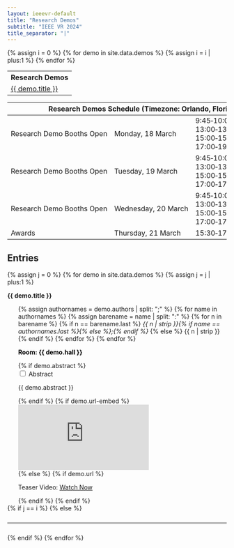 ```yaml
---
layout: ieeevr-default
title: "Research Demos"
subtitle: "IEEE VR 2024"
title_separator: "|"
---
```


<div>
    <table class="styled-table">
        <tr>
            <th>Research Demos</th>
        </tr>
        {% assign i = 0 %}
        {% for demo in site.data.demos %}
            {% assign i = i | plus:1 %}
            <tr>
                <td class="medLarge"><a href="#{{ demo.id }}">{{ demo.title }}</a></td>
            </tr>
        {% endfor %}
    </table>
</div>
<p>
    <table class="program-table">
        <thead>
            <tr>
                <th colspan="4">Research&nbsp;Demos&nbsp;Schedule (Timezone: Orlando, Florida USA UTC-4)</th>
            </tr>
        </thead>
        <tbody> 
             <tr>
                <td>Research&nbsp;Demo&nbsp;Booths&nbsp;Open</td>
                <td>Monday,&nbsp;18&nbsp;March</td>                
                <td>9:45&#8209;10:00, 13:00&#8209;13:30, 15:00&#8209;15:30, 17:00&#8209;19:00</td>       
                <td>Sorcerer's&nbsp;Apprentice Ballroom</td>  
            </tr>            
             <tr>
                <td>Research&nbsp;Demo&nbsp;Booths&nbsp;Open</td>
                <td>Tuesday,&nbsp;19&nbsp;March</td>                
                <td>9:45&#8209;10:00, 13:00&#8209;13:30, 15:00&#8209;15:30, 17:00&#8209;17:30</td>       
                <td>Sorcerer's&nbsp;Apprentice Ballroom</td>  
            </tr>
            <tr>
                <td>Research&nbsp;Demo&nbsp;Booths&nbsp;Open</td>
                <td>Wednesday,&nbsp;20&nbsp;March</td>                
                <td>9:45&#8209;10:00, 13:00&#8209;13:30, 15:00&#8209;15:30, 17:00&#8209;17:30</td>       
                <td>Sorcerer's&nbsp;Apprentice Ballroom</td>  
            </tr>
            <tr>
                <td>Awards</td>
                <td>Thursday,&nbsp;21&nbsp;March</td>                
                <td>15:30&#8209;17:00</td>       
                <td>Fantasia Ballroom&nbsp;H</td>  
            </tr>
        </tbody>
    </table>
</p>
<h2>Entries</h2>
<div>
    {% assign j = 0 %}
    {% for demo in site.data.demos %}
        {% assign j = j | plus:1 %}
        <p id="{{ demo.id }}"><strong>{{ demo.title }}</strong><br/></p>
        <div style="margin-left: 25px;">            
            <p class="small">
                {% assign authornames = demo.authors | split: ";" %}
                {% for name in authornames %}
                    {% assign barename = name | split: ":" %}
                    {% for n in barename %}
                        {% if n == barename.last %}
                            <i>{{ n | strip }}{% if name == authornames.last %}{% else %};{% endif %}</i>
                        {% else %}                            
                            <span class="bold">{{ n | strip }}</span>
                        {% endif %}
                    {% endfor %} 
                {% endfor %}
            </p>
            <p><strong style="color: black;"> Room: {{ demo.hall }} </strong> <br> </p> 
            {% if demo.abstract %}
                <div id="{{ demo.id }}" class="wrap-collabsible"> <input id="collapsible{{ demo.id }}" class="toggle" type="checkbox"> <label for="collapsible{{ demo.id }}" class="lbl-toggle">Abstract</label>
                    <div class="collapsible-content">
                        <div class="content-inner">
                            <p>{{ demo.abstract }}</p>
                        </div>
                    </div>
                </div>
            {% endif %}
            {% if demo.url-embed %}
                <div class="video-container">
                    <iframe src="https://www.youtube.com/embed/{{ demo.url-embed }}" frameborder="0" allow="accelerometer; autoplay; encrypted-media; gyroscope; picture-in-picture" allowfullscreen></iframe>
                </div>
            {% else %}
                {% if demo.url %}
                    <p>Teaser Video: <a href="{{ demo.url }}" target="_blank">Watch Now</a></p>
                {% endif %}
            {% endif %}
        </div>
        {% if j == i %}
        {% else %}
            <hr style="margin: 25px 0 25px 0;">
        {% endif %}
    {% endfor %}
</div>


